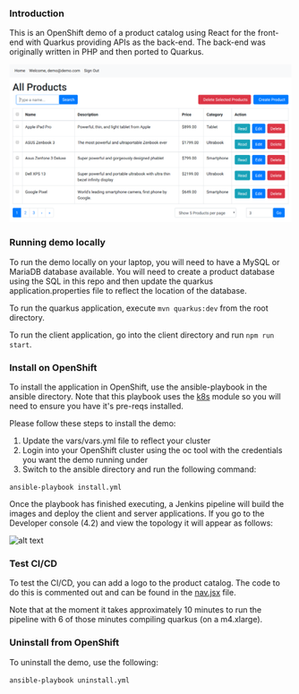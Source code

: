 ### Introduction

This is an OpenShift demo of a product catalog using React for the front-end with Quarkus providing APIs as the back-end. The back-end was originally written in PHP and then ported to Quarkus.

![alt text](https://raw.githubusercontent.com/gnunn1/product-catalog-tools/master/docs/img/screenshot.png)

### Running demo locally

To run the demo locally on your laptop, you will need to have a MySQL or MariaDB database available. You will need to create a product database using the SQL in this repo and then update the quarkus application.properties file to reflect the location of the database.

To run the quarkus application, execute ```mvn quarkus:dev``` from the root directory.

To run the client application, go into the client directory and run ```npm run start```.

### Install on OpenShift

To install the application in OpenShift, use the ansible-playbook in the ansible directory. Note that this playbook uses the [k8s](https://docs.ansible.com/ansible/latest/modules/k8s_module.html) module so you will need to ensure you have it's pre-reqs installed.

Please follow these steps to install the demo:

1. Update the vars/vars.yml file to reflect your cluster
2. Login into your OpenShift cluster using the oc tool with the credentials you want the demo running under
3. Switch to the ansible directory and run the following command:

```ansible-playbook install.yml```

Once the playbook has finished executing, a Jenkins pipeline will build the images and deploy the client and server applications. If you go to the Developer console (4.2) and view the topology it will appear as follows:

![alt text](https://raw.githubusercontent.com/gnunn1/quarkus-product-catalog/master/docs/img/client-server-database.png)

### Test CI/CD

To test the CI/CD, you can add a logo to the product catalog. The code to do this is commented out and can be found in the [nav.jsx](https://github.com/gnunn1/quarkus-product-catalog/blob/master/client/src/js/components/layouts/nav.jsx#L45) file.

Note that at the moment it takes approximately 10 minutes to run the pipeline with 6 of those minutes compiling quarkus (on a m4.xlarge).


### Uninstall from OpenShift

To uninstall the demo, use the following:

```ansible-playbook uninstall.yml```